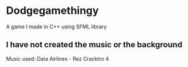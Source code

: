 # Dodgegamethingy
A game I made in C++ using SFML library

## I have not created the music or the background
Music used: Data Airlines - Rez Cracktro 4
